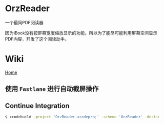 # OrzReader

一个最简PDF阅读器

因为iBook没有按屏幕宽度缩放显示的功能，所以为了能尽可能利用屏幕空间显示PDF内容，开发了这个阅读助手。

# Wiki

[Home](https://github.com/OrzGeeker/OrzReader/wiki)

## 使用 `Fastlane` 进行自动截屏操作



## Continue Integration

```bash
$ xcodebuild -project 'OrzReader.xcodeproj' -scheme 'OrzReader' -destination 'platform=iOS Simulator,name=iPhone 8' test
```
